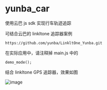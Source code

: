 # yunba_car


使用云巴 js sdk 实现行车轨迹追踪

可结合云巴的 linkltone 追踪器案例

```url
https://github.com/yunba/LinkltOne_Yunba.git
```

在实际应用中，请注释掉 main.js 中的

```
demo_mode();
```

结合 linkltone GPS 追踪器，效果如图

 ![image](https://raw.githubusercontent.com/alexbank/yunba_car/for-linkltone-gps-example/image/cap.png)
